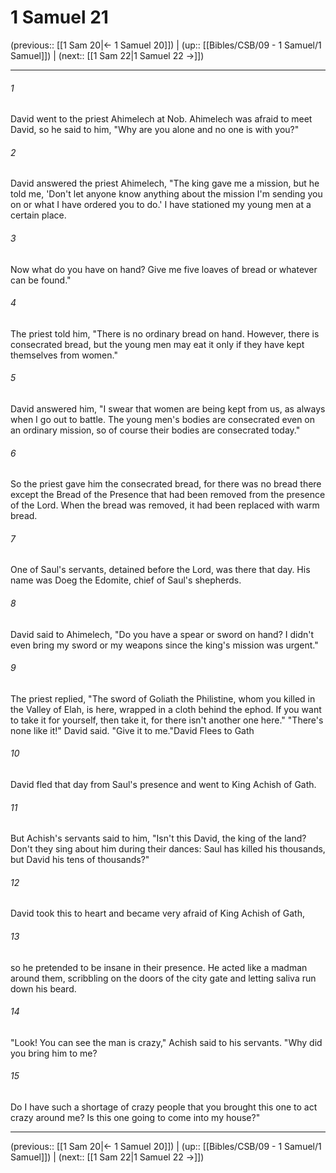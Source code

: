 # 1 Samuel 21

(previous:: [[1 Sam 20|← 1 Samuel 20]]) | (up:: [[Bibles/CSB/09 - 1 Samuel/1 Samuel]]) | (next:: [[1 Sam 22|1 Samuel 22 →]])

***


###### 1 
David went to the priest Ahimelech at Nob. Ahimelech was afraid to meet David, so he said to him, "Why are you alone and no one is with you?" 

###### 2 
David answered the priest Ahimelech, "The king gave me a mission, but he told me, 'Don't let anyone know anything about the mission I'm sending you on or what I have ordered you to do.' I have stationed my young men at a certain place. 

###### 3 
Now what do you have on hand? Give me five loaves of bread or whatever can be found." 

###### 4 
The priest told him, "There is no ordinary bread on hand. However, there is consecrated bread, but the young men may eat it only if they have kept themselves from women." 

###### 5 
David answered him, "I swear that women are being kept from us, as always when I go out to battle. The young men's bodies are consecrated even on an ordinary mission, so of course their bodies are consecrated today." 

###### 6 
So the priest gave him the consecrated bread, for there was no bread there except the Bread of the Presence that had been removed from the presence of the Lord. When the bread was removed, it had been replaced with warm bread. 

###### 7 
One of Saul's servants, detained before the Lord, was there that day. His name was Doeg the Edomite, chief of Saul's shepherds. 

###### 8 
David said to Ahimelech, "Do you have a spear or sword on hand? I didn't even bring my sword or my weapons since the king's mission was urgent." 

###### 9 
The priest replied, "The sword of Goliath the Philistine, whom you killed in the Valley of Elah, is here, wrapped in a cloth behind the ephod. If you want to take it for yourself, then take it, for there isn't another one here." "There's none like it!" David said. "Give it to me."David Flees to Gath 

###### 10 
David fled that day from Saul's presence and went to King Achish of Gath. 

###### 11 
But Achish's servants said to him, "Isn't this David, the king of the land? Don't they sing about him during their dances: Saul has killed his thousands, but David his tens of thousands?" 

###### 12 
David took this to heart and became very afraid of King Achish of Gath, 

###### 13 
so he pretended to be insane in their presence. He acted like a madman around them, scribbling on the doors of the city gate and letting saliva run down his beard. 

###### 14 
"Look! You can see the man is crazy," Achish said to his servants. "Why did you bring him to me? 

###### 15 
Do I have such a shortage of crazy people that you brought this one to act crazy around me? Is this one going to come into my house?"

***

(previous:: [[1 Sam 20|← 1 Samuel 20]]) | (up:: [[Bibles/CSB/09 - 1 Samuel/1 Samuel]]) | (next:: [[1 Sam 22|1 Samuel 22 →]])
